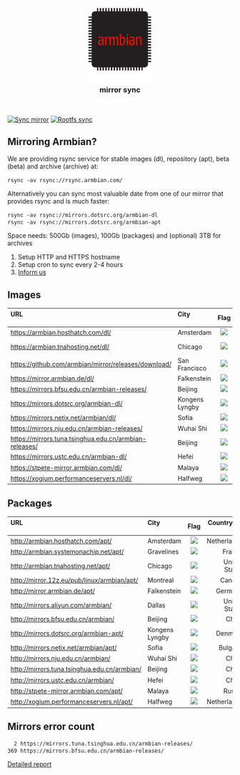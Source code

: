 <h3 align=center><a href="#build-tools"><img src="https://raw.githubusercontent.com/armbian/build/master/.github/armbian-logo.png" alt="Armbian logo" width="144"></a><br>mirror sync</h3>
<p align=right>&nbsp;</p>

[![Sync mirror](https://github.com/armbian/mirror/actions/workflows/mirror-sync.yml/badge.svg)](https://github.com/armbian/mirror/actions/workflows/mirror-sync.yml) [![Rootfs sync](https://github.com/armbian/mirror/actions/workflows/rootfs-sync.yml/badge.svg)](https://github.com/armbian/mirror/actions/workflows/rootfs-sync.yml)
## Mirroring Armbian?

We are providing rsync service for stable images (dl), repository (apt), beta (beta) and archive (archive) at:

    rsync -av rsync://rsync.armbian.com/

Alternatively you can sync most valuable date from one of our mirror that provides rsync and is much faster: 

    rsync -av rsync://mirrors.dotsrc.org/armbian-dl
    rsync -av rsync://mirrors.dotsrc.org/armbian-apt

Space needs: 500Gb (images), 100Gb (packages) and (optional) 3TB for archives

1. Setup HTTP and HTTPS hostname
2. Setup cron to sync every 2-4 hours
3. [Inform us](https://www.armbian.com/#contact)


## Images

|URL &nbsp; &nbsp; &nbsp; &nbsp; &nbsp; &nbsp; &nbsp; &nbsp; &nbsp; &nbsp; &nbsp; &nbsp; &nbsp; &nbsp; &nbsp; &nbsp; &nbsp; &nbsp; &nbsp; &nbsp; &nbsp; &nbsp; &nbsp; &nbsp; &nbsp; &nbsp; &nbsp; &nbsp; &nbsp; &nbsp; &nbsp; &nbsp; &nbsp; &nbsp; &nbsp; &nbsp; &nbsp; &nbsp; &nbsp; &nbsp; &nbsp; &nbsp; &nbsp; &nbsp; &nbsp;  |City &nbsp; &nbsp; &nbsp; &nbsp; &nbsp; &nbsp; &nbsp; &nbsp; &nbsp; &nbsp; &nbsp; &nbsp; |Flag|Country &nbsp; &nbsp; &nbsp; &nbsp; &nbsp; &nbsp;|
|:--|:--|:--:|--:|
|https://armbian.hosthatch.com/dl/|Amsterdam|<img width=24 src=https://cdn.ipwhois.io/flags/nl.svg>|Netherlands|
|https://armbian.tnahosting.net/dl/|Chicago|<img width=24 src=https://cdn.ipwhois.io/flags/us.svg>|United States|
|https://github.com/armbian/mirror/releases/download/|San Francisco|<img width=24 src=https://cdn.ipwhois.io/flags/us.svg>|United States|
|https://mirror.armbian.de/dl/|Falkenstein|<img width=24 src=https://cdn.ipwhois.io/flags/de.svg>|Germany|
|https://mirrors.bfsu.edu.cn/armbian-releases/|Beijing|<img width=24 src=https://cdn.ipwhois.io/flags/cn.svg>|China|
|https://mirrors.dotsrc.org/armbian-dl/|Kongens Lyngby|<img width=24 src=https://cdn.ipwhois.io/flags/dk.svg>|Denmark|
|https://mirrors.netix.net/armbian/dl/|Sofia|<img width=24 src=https://cdn.ipwhois.io/flags/bg.svg>|Bulgaria|
|https://mirrors.nju.edu.cn/armbian-releases/|Wuhai Shi|<img width=24 src=https://cdn.ipwhois.io/flags/cn.svg>|China|
|https://mirrors.tuna.tsinghua.edu.cn/armbian-releases/|Beijing|<img width=24 src=https://cdn.ipwhois.io/flags/cn.svg>|China|
|https://mirrors.ustc.edu.cn/armbian-dl/|Hefei|<img width=24 src=https://cdn.ipwhois.io/flags/cn.svg>|China|
|https://stpete-mirror.armbian.com/dl/|Malaya|<img width=24 src=https://cdn.ipwhois.io/flags/ru.svg>|Russia|
|https://xogium.performanceservers.nl/dl/|Halfweg|<img width=24 src=https://cdn.ipwhois.io/flags/nl.svg>|Netherlands|


## Packages

|URL &nbsp; &nbsp; &nbsp; &nbsp; &nbsp; &nbsp; &nbsp; &nbsp; &nbsp; &nbsp; &nbsp; &nbsp; &nbsp; &nbsp; &nbsp; &nbsp; &nbsp; &nbsp; &nbsp; &nbsp; &nbsp; &nbsp; &nbsp; &nbsp; &nbsp; &nbsp; &nbsp; &nbsp; &nbsp; &nbsp; &nbsp; &nbsp; &nbsp; &nbsp; &nbsp; &nbsp; &nbsp; &nbsp; &nbsp; &nbsp; &nbsp; &nbsp; &nbsp; &nbsp; &nbsp;  |City &nbsp; &nbsp; &nbsp; &nbsp; &nbsp; &nbsp; &nbsp; &nbsp; &nbsp; &nbsp; &nbsp; &nbsp; |Flag|Country &nbsp; &nbsp; &nbsp; &nbsp; &nbsp; &nbsp;|
|:--|:--|:--:|--:|
|http://armbian.hosthatch.com/apt/|Amsterdam|<img width=24 src=https://cdn.ipwhois.io/flags/nl.svg>|Netherlands|
|http://armbian.systemonachip.net/apt/|Gravelines|<img width=24 src=https://cdn.ipwhois.io/flags/fr.svg>|France|
|http://armbian.tnahosting.net/apt/|Chicago|<img width=24 src=https://cdn.ipwhois.io/flags/us.svg>|United States|
|http://mirror.12z.eu/pub/linux/armbian/apt/|Montreal|<img width=24 src=https://cdn.ipwhois.io/flags/ca.svg>|Canada|
|http://mirror.armbian.de/apt/|Falkenstein|<img width=24 src=https://cdn.ipwhois.io/flags/de.svg>|Germany|
|http://mirrors.aliyun.com/armbian/|Dallas|<img width=24 src=https://cdn.ipwhois.io/flags/us.svg>|United States|
|http://mirrors.bfsu.edu.cn/armbian/|Beijing|<img width=24 src=https://cdn.ipwhois.io/flags/cn.svg>|China|
|http://mirrors.dotsrc.org/armbian-apt/|Kongens Lyngby|<img width=24 src=https://cdn.ipwhois.io/flags/dk.svg>|Denmark|
|http://mirrors.netix.net/armbian/apt/|Sofia|<img width=24 src=https://cdn.ipwhois.io/flags/bg.svg>|Bulgaria|
|http://mirrors.nju.edu.cn/armbian/|Wuhai Shi|<img width=24 src=https://cdn.ipwhois.io/flags/cn.svg>|China|
|http://mirrors.tuna.tsinghua.edu.cn/armbian/|Beijing|<img width=24 src=https://cdn.ipwhois.io/flags/cn.svg>|China|
|http://mirrors.ustc.edu.cn/armbian/|Hefei|<img width=24 src=https://cdn.ipwhois.io/flags/cn.svg>|China|
|http://stpete-mirror.armbian.com/apt/|Malaya|<img width=24 src=https://cdn.ipwhois.io/flags/ru.svg>|Russia|
|http://xogium.performanceservers.nl/apt/|Halfweg|<img width=24 src=https://cdn.ipwhois.io/flags/nl.svg>|Netherlands|


## Mirrors error count
      2 https://mirrors.tuna.tsinghua.edu.cn/armbian-releases/
    369 https://mirrors.bfsu.edu.cn/armbian-releases/


[Detailed report](detailed.txt)